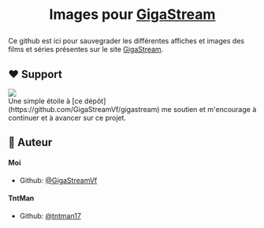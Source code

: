 
# <p align="center">Images pour [GigaStream](https://gigastreamvf.github.io/gigastream)</p>

Ce github est ici pour sauvegrader les différentes affiches et images des films et séries présentes sur le site [GigaStream](https://gigastreamvf.github.io/gigastream).
        
## ❤️ Support  
<a href="https://github.com/GigaStreamVf/gigastream/stargazers" target="blank">
<img src="https://img.shields.io/github/stars/GigaStreamVf/gigastream?style=flat-square"/>
</a><br>
Une simple étoile à [ce dépôt](https://github.com/GigaStreamVf/gigastream) me soutien et m'encourage à continuer et à avancer sur ce projet.
        
## 🙇 Auteur
#### Moi
- Github: [@GigaStreamVf](https://github.com/GigaStreamVf/)
#### TntMan
- Github: [@tntman17](https://github.com/tntman17)
        
